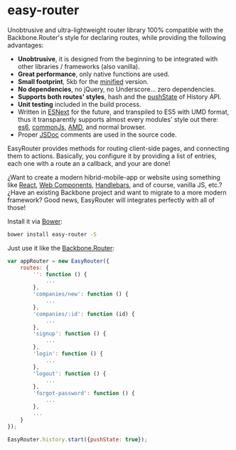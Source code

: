# easy-router
Unobtrusive and ultra-lightweight router library 100% compatible with the Backbone.Router's style for declaring routes,
while providing the following advantages:
* __Unobtrusive__, it is designed from the beginning to be integrated with other libraries / frameworks (also vanilla).
* __Great performance__, only native functions are used.
* __Small footprint__, 5kb for the [minified](https://developers.google.com/closure/compiler/) version.
* __No dependencies__, no jQuery, no Underscore... zero dependencies.
* __Supports both routes' styles__, hash and the [pushState](https://developer.mozilla.org/en-US/docs/Web/Guide/API/DOM/Manipulating_the_browser_history) of History API.
* __Unit testing__ included in the build process.
* Written in [ESNext](https://babeljs.io/) for the future, and transpiled to ES5 with UMD format, thus it transparently supports almost every modules' style out there: [es6](https://babeljs.io/docs/learn-es6/), [commonJs](http://webpack.github.io/docs/commonjs.html), [AMD](http://requirejs.org/docs/commonjs.html), and normal browser.
* Proper [JSDoc](http://en.wikipedia.org/wiki/JSDoc) comments are used in the source code.

EasyRouter provides methods for routing client-side pages, and connecting them to actions. Basically, you configure it by providing a list of entries, each one with a route an a callback, and your are done!

¿Want to create a modern hibrid-mobile-app or website using something like [React](https://facebook.github.io/react/), [Web Components](http://webcomponents.org/), [Handlebars](handlebarsjs.com/), and of course, vanilla JS, etc.?
¿Have an existing Backbone project and want to migrate to a more modern framework? Good news, EasyRouter will integrates perfectly with all of those!

Install it via [Bower](http://bower.io/):
``` bash
bower install easy-router -S
```

Just use it like the [Backbone.Router](http://backbonejs.org/#Router):

```javascript
var appRouter = new EasyRouter({
    routes: {
        '': function () {
            ...
        },
        'companies/new': function () {
            ...
        },
        'companies/:id': function (id) {
            ...
        },
        'signup': function () {
            ...
        },
        'login': function () {
            ...
        },
        'logout': function () {
            ...
        },
        'forgot-password': function () {
            ...
        },
		...
    }
});

EasyRouter.history.start({pushState: true});
```